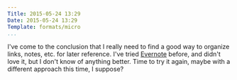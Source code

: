 ```yaml
---
Title: 2015-05-24 13:29
Date: 2015-05-24 13:29
Template: formats/micro
...
```


I've come to the conclusion that I really need to find a good way to organize
links, notes, etc. for later reference. I've tried [Evernote] before, and didn't
love it, but I don't know of anything better. Time to try it again, maybe with a
different approach this time, I suppose?

[Evernote]: https://evernote.com